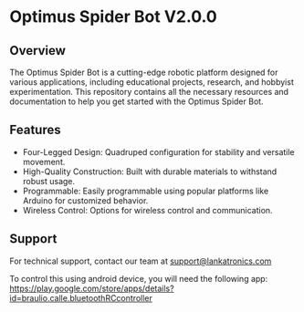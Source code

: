 # Optimus Spider Bot V2.0.0

## Overview

The Optimus Spider Bot is a cutting-edge robotic platform designed for various applications, including educational projects, research, and hobbyist experimentation. This repository contains all the necessary resources and documentation to help you get started with the Optimus Spider Bot.

## Features

- Four-Legged Design: Quadruped configuration for stability and versatile movement.
- High-Quality Construction: Built with durable materials to withstand robust usage.
- Programmable: Easily programmable using popular platforms like Arduino for customized behavior.
- Wireless Control: Options for wireless control and communication.


## Support

For technical support, contact our team at support@lankatronics.com

To control this using android device, you will need the following app:
https://play.google.com/store/apps/details?id=braulio.calle.bluetoothRCcontroller
